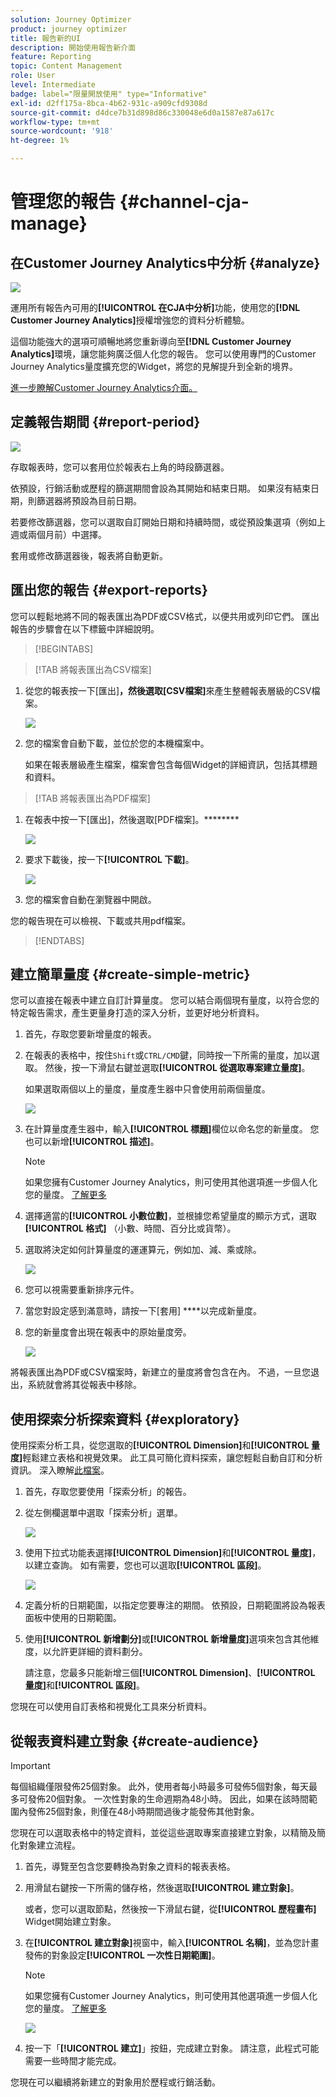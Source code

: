 ```yaml
---
solution: Journey Optimizer
product: journey optimizer
title: 報告新的UI
description: 開始使用報告新介面
feature: Reporting
topic: Content Management
role: User
level: Intermediate
badge: label="限量開放使用" type="Informative"
exl-id: d2ff175a-8bca-4b62-931c-a909cfd9308d
source-git-commit: d4dce7b31d898d86c330048e6d0a1587e87a617c
workflow-type: tm+mt
source-wordcount: '918'
ht-degree: 1%

---
```


# 管理您的報告 {#channel-cja-manage}

## 在Customer Journey Analytics中分析 {#analyze}

![](assets/cja-analyze.png)

運用所有報告內可用的&#x200B;**[!UICONTROL 在CJA中分析]**&#x200B;功能，使用您的&#x200B;**[!DNL Customer Journey Analytics]**&#x200B;授權增強您的資料分析體驗。

這個功能強大的選項可順暢地將您重新導向至&#x200B;**[!DNL Customer Journey Analytics]**&#x200B;環境，讓您能夠廣泛個人化您的報告。 您可以使用專門的Customer Journey Analytics量度擴充您的Widget，將您的見解提升到全新的境界。

[進一步瞭解Customer Journey Analytics介面。](https://experienceleague.adobe.com/en/docs/analytics-platform/using/cja-overview/cja-getting-started)

## 定義報告期間 {#report-period}

![](assets/cja-time-period.png)

存取報表時，您可以套用位於報表右上角的時段篩選器。

依預設，行銷活動或歷程的篩選期間會設為其開始和結束日期。 如果沒有結束日期，則篩選器將預設為目前日期。

若要修改篩選器，您可以選取自訂開始日期和持續時間，或從預設集選項（例如上週或兩個月前）中選擇。

套用或修改篩選器後，報表將自動更新。

## 匯出您的報告 {#export-reports}

您可以輕鬆地將不同的報表匯出為PDF或CSV格式，以便共用或列印它們。 匯出報告的步驟會在以下標籤中詳細說明。

>[!BEGINTABS]

>[!TAB 將報表匯出為CSV檔案]

1. 從您的報表按一下[匯出]****，然後選取[CSV檔案]****&#x200B;來產生整體報表層級的CSV檔案。

   ![](assets/export_cja_csv.png)

1. 您的檔案會自動下載，並位於您的本機檔案中。

   如果在報表層級產生檔案，檔案會包含每個Widget的詳細資訊，包括其標題和資料。

>[!TAB 將報表匯出為PDF檔案]

1. 在報表中按一下[匯出]，然後選取[PDF檔案]。********

   ![](assets/export_cja_pdf.png)

1. 要求下載後，按一下&#x200B;**[!UICONTROL 下載]**。

   ![](assets/export_cja_pdf_2.png)

1. 您的檔案會自動在瀏覽器中開啟。

您的報告現在可以檢視、下載或共用pdf檔案。

>[!ENDTABS]

## 建立簡單量度 {#create-simple-metric}

您可以直接在報表中建立自訂計算量度。 您可以結合兩個現有量度，以符合您的特定報告需求，產生更量身打造的深入分析，並更好地分析資料。

1. 首先，存取您要新增量度的報表。

1. 在報表的表格中，按住`Shift`或`CTRL/CMD`鍵，同時按一下所需的量度，加以選取。 然後，按一下滑鼠右鍵並選取&#x200B;**[!UICONTROL 從選取專案建立量度]**。

   如果選取兩個以上的量度，量度產生器中只會使用前兩個量度。

   ![](assets/cja-create-metric_2.png)

1. 在計算量度產生器中，輸入&#x200B;**[!UICONTROL 標題]**&#x200B;欄位以命名您的新量度。 您也可以新增&#x200B;**[!UICONTROL 描述]**。

   >[!NOTE]
   >
   >如果您擁有Customer Journey Analytics，則可使用其他選項進一步個人化您的量度。 [了解更多](https://experienceleague.adobe.com/en/docs/analytics-platform/using/cja-components/cja-calcmetrics/cm-workflow/cm-build-metrics#areas-of-the-calculated-metrics-builder)

1. 選擇適當的&#x200B;**[!UICONTROL 小數位數]**，並根據您希望量度的顯示方式，選取&#x200B;**[!UICONTROL 格式]** （小數、時間、百分比或貨幣）。

1. 選取將決定如何計算量度的運運算元，例如加、減、乘或除。

   ![](assets/cja-create-metric.png)

1. 您可以視需要重新排序元件。

1. 當您對設定感到滿意時，請按一下[套用] ****&#x200B;以完成新量度。

1. 您的新量度會出現在報表中的原始量度旁。

   ![](assets/cja-create-metric_3.png)

將報表匯出為PDF或CSV檔案時，新建立的量度將會包含在內。 不過，一旦您退出，系統就會將其從報表中移除。

## 使用探索分析探索資料 {#exploratory}

使用探索分析工具，從您選取的&#x200B;**[!UICONTROL Dimension]**&#x200B;和&#x200B;**[!UICONTROL 量度]**&#x200B;輕鬆建立表格和視覺效果。 此工具可簡化資料探索，讓您輕鬆自動自訂和分析資訊。 深入瞭解[此檔案](https://experienceleague.adobe.com/en/docs/analytics/analyze/analysis-workspace/panels/quickinsight)。

1. 首先，存取您要使用「探索分析」的報告。

1. 從左側欄選單中選取「探索分析」選單。

   ![](assets/exploratory_analysis_1.png)

1. 使用下拉式功能表選擇&#x200B;**[!UICONTROL Dimension]**&#x200B;和&#x200B;**[!UICONTROL 量度]**，以建立查詢。 如有需要，您也可以選取&#x200B;**[!UICONTROL 區段]**。

   ![](assets/exploratory_analysis_2.png)

1. 定義分析的日期範圍，以指定您要專注的期間。 依預設，日期範圍將設為報表面板中使用的日期範圍。

1. 使用&#x200B;**[!UICONTROL 新增劃分]**&#x200B;或&#x200B;**[!UICONTROL 新增量度]**&#x200B;選項來包含其他維度，以允許更詳細的資料劃分。

   請注意，您最多只能新增三個&#x200B;**[!UICONTROL Dimension]**、**[!UICONTROL 量度]**&#x200B;和&#x200B;**[!UICONTROL 區段]**。

您現在可以使用自訂表格和視覺化工具來分析資料。

<!--## Create a down-funnel metric {#down-funnel}

1. Create a new journey or open an existing one. [Learn more on journey creation](../building-journeys/journey-gs.md)

1. On the canvas editor, select the option to "add a metric".

c. In the metric selector, choose whichever conversion metric seems appropriate and publish your journey

d. Open the report for the journey that you added the metric to and ensure that the metric has been added to the table alongside all the other pre-configured metrics.
-->

## 從報表資料建立對象 {#create-audience}

>[!IMPORTANT]
>
>每個組織僅限發佈25個對象。 此外，使用者每小時最多可發佈5個對象，每天最多可發佈20個對象。
> 一次性對象的生命週期為48小時。 因此，如果在該時間範圍內發佈25個對象，則僅在48小時期間過後才能發佈其他對象。

您現在可以選取表格中的特定資料，並從這些選取專案直接建立對象，以精簡及簡化對象建立流程。

1. 首先，導覽至包含您要轉換為對象之資料的報表表格。

1. 用滑鼠右鍵按一下所需的儲存格，然後選取&#x200B;**[!UICONTROL 建立對象]**。

   或者，您可以選取節點，然後按一下滑鼠右鍵，從&#x200B;**[!UICONTROL 歷程畫布]** Widget開始建立對象。

1. 在&#x200B;**[!UICONTROL 建立對象]**&#x200B;視窗中，輸入&#x200B;**[!UICONTROL 名稱]**，並為您計畫發佈的對象設定&#x200B;**[!UICONTROL 一次性日期範圍]**。

   >[!NOTE]
   >
   >如果您擁有Customer Journey Analytics，則可使用其他選項進一步個人化您的量度。 [了解更多](https://experienceleague.adobe.com/en/docs/analytics-platform/using/cja-components/audiences/publish)

   ![](assets/audience_1.png)

1. 按一下「**[!UICONTROL 建立]**」按鈕，完成建立對象。 請注意，此程式可能需要一些時間才能完成。

您現在可以繼續將新建立的對象用於歷程或行銷活動。

